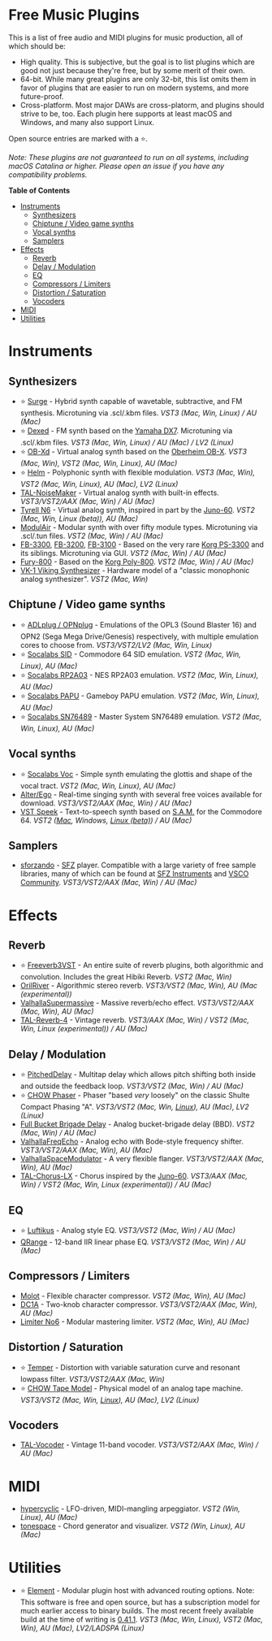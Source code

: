 # Free Music Plugins

This is a list of free audio and MIDI plugins for music production,
all of which should be:

- High quality. This is subjective, but the goal is to list plugins
  which are good not just because they're free, but by some merit of
  their own.
- 64-bit. While many great plugins are only 32-bit, this list omits
  them in favor of plugins that are easier to run on modern systems,
  and more future-proof.
- Cross-platform. Most major DAWs are cross-platorm, and plugins
  should strive to be, too. Each plugin here supports at least macOS
  and Windows, and many also support Linux.

Open source entries are marked with a :star:.

_Note: These plugins are not guaranteed to run on all systems,
including macOS Catalina or higher. Please open an issue if you have
any compatibility problems._

<!-- markdown-toc start - Don't edit this section. Run M-x markdown-toc-refresh-toc -->
**Table of Contents**

- [Instruments](#instruments)
    - [Synthesizers](#synthesizers)
    - [Chiptune / Video game synths](#chiptune--video-game-synths)
    - [Vocal synths](#vocal-synths)
    - [Samplers](#samplers)
- [Effects](#effects)
    - [Reverb](#reverb)
    - [Delay / Modulation](#delay--modulation)
    - [EQ](#eq)
    - [Compressors / Limiters](#compressors--limiters)
    - [Distortion / Saturation](#distortion--saturation)
    - [Vocoders](#vocoders)
- [MIDI](#midi)
- [Utilities](#utilities)

<!-- markdown-toc end -->

Instruments
===========

Synthesizers
------------

- :star: [Surge](https://surge-synthesizer.github.io) - Hybrid synth capable of wavetable, subtractive, and FM synthesis. Microtuning via .scl/.kbm files. _VST3 (Mac, Win, Linux) / AU (Mac)_
- :star: [Dexed](https://asb2m10.github.io/dexed) - FM synth based on the [Yamaha DX7](https://en.wikipedia.org/wiki/Yamaha_DX7). Microtuning via .scl/.kbm files. _VST3 (Mac, Win, Linux) / AU (Mac) / LV2 (Linux)_
- :star: [OB-Xd](https://github.com/reales/OB-Xd) - Virtual analog synth based on the [Oberheim OB-X](https://en.wikipedia.org/wiki/Oberheim_OB-X). _VST3 (Mac, Win), VST2 (Mac, Win, Linux), AU (Mac)_
- :star: [Helm](https://tytel.org/helm/downloads/) - Polyphonic synth with flexible modulation. _VST3 (Mac, Win), VST2 (Mac, Win, Linux), AU (Mac), LV2 (Linux)_
- [TAL-NoiseMaker](https://tal-software.com/products/tal-noisemaker) - Virtual analog synth with built-in effects. _VST3/VST2/AAX (Mac, Win) / AU (Mac)_
- [Tyrell N6](https://u-he.com/products/tyrelln6/) - Virtual analog synth, inspired in part by the [Juno-60](https://en.wikipedia.org/wiki/Roland_Juno-60). _VST2 (Mac, Win, Linux (beta)), AU (Mac)_
- [ModulAir](https://www.fullbucket.de/music/modulair.html) - Modular synth with over fifty module types. Microtuning via .scl/.tun files. _VST2 (Mac, Win) / AU (Mac)_
- [FB-3300](https://www.fullbucket.de/music/fb3300.html), [FB-3200](https://www.fullbucket.de/music/fb3200.html), [FB-3100](https://www.fullbucket.de/music/fb3100.html) - Based on the very rare [Korg PS-3300](https://en.wikipedia.org/wiki/Korg_PS-3300) and its siblings. Microtuning via GUI. _VST2 (Mac, Win) / AU (Mac)_
- [Fury-800](https://www.fullbucket.de/music/fury800.html) - Based on the [Korg Poly-800](https://en.wikipedia.org/wiki/Korg_Poly-800). _VST2 (Mac, Win) / AU (Mac)_
- [VK-1 Viking Synthesizer](https://blamsoft.com/vst/vk-1-viking-synthesizer/) - Hardware model of a "classic monophonic analog synthesizer".  _VST2 (Mac, Win)_

Chiptune / Video game synths
----------------------------

- :star: [ADLplug / OPNplug](https://github.com/jpcima/ADLplug) - Emulations of the OPL3 (Sound Blaster 16) and OPN2 (Sega Mega Drive/Genesis) respectively, with multiple emulation cores to choose from. _VST3/VST2/LV2 (Mac, Win, Linux)_
- :star: [Socalabs SID](https://socalabs.com/synths/commodore-64-sid/) - Commodore 64 SID emulation. _VST2 (Mac, Win, Linux), AU (Mac)_
- :star: [Socalabs RP2A03](https://socalabs.com/synths/rp2a03/) - NES RP2A03 emulation. _VST2 (Mac, Win, Linux), AU (Mac)_
- :star: [Socalabs PAPU](https://socalabs.com/synths/papu/) - Gameboy PAPU emulation. _VST2 (Mac, Win, Linux), AU (Mac)_
- :star: [Socalabs SN76489](https://socalabs.com/synths/sn76489/) - Master System SN76489 emulation. _VST2 (Mac, Win, Linux), AU (Mac)_

Vocal synths
------------

- :star: [Socalabs Voc](https://socalabs.com/synths/voc-vocal-synth/) - Simple synth emulating the glottis and shape of the vocal tract. _VST2 (Mac, Win, Linux), AU (Mac)_
- [Alter/Ego](https://www.plogue.com/products/alter-ego.html) - Real-time singing synth with several free voices available for download. _VST3/VST2/AAX (Mac, Win) / AU (Mac)_
- [VST Speek](https://blog.wavosaur.com/text-to-speech-vst-vst-speek/) - Text-to-speech synth based on [S.A.M.](https://en.wikipedia.org/wiki/Software_Automatic_Mouth) for the Commodore 64. _VST2 ([Mac](https://blog.wavosaur.com/text-to-speech-vst-now-for-mac-vst-speek-au-speek-audiounit/), Windows, [Linux (beta)](https://blog.wavosaur.com/vst-speek-beta-for-linux/)) / AU (Mac)_

Samplers
--------

- [sforzando](https://www.plogue.com/products/sforzando.html) - [SFZ](https://en.wikipedia.org/wiki/SFZ_(file_format)) player. Compatible with a large variety of free sample libraries, many of which can be found at [SFZ Instruments](https://sfzinstruments.github.io) and [VSCO Community](https://vis.versilstudios.com/vsco-community.html). _VST3/VST2/AAX (Mac, Win) / AU (Mac)_


Effects
=======

Reverb
------

- :star: [Freeverb3VST](https://freeverb3vst.osdn.jp) - An entire suite of reverb plugins, both algorithmic and convolution. Includes the great Hibiki Reverb. _VST2 (Mac, Win)_
- [OrilRiver](https://www.kvraudio.com/product/orilriver-by-denis-tihanov) - Algorithmic stereo reverb. _VST3/VST2 (Mac, Win), AU (Mac (experimental))_
- [ValhallaSupermassive](https://valhalladsp.com/shop/modulation/valhalla-supermassive/) - Massive reverb/echo effect. _VST3/VST2/AAX (Mac, Win), AU (Mac)_
- [TAL-Reverb-4](https://www.kvraudio.com/product/tal-reverb-4-by-togu-audio-line) - Vintage reverb.  _VST3/AAX (Mac, Win) / VST2 (Mac, Win, Linux (experimental)) / AU (Mac)_

Delay / Modulation
------------------
- :star: [PitchedDelay](https://www.kvraudio.com/product/pitcheddelay-by-lkjb) - Multitap delay which allows pitch shifting both inside and outside the feedback loop.  _VST3/VST2 (Mac, Win) / AU (Mac)_
- :star: [CHOW Phaser](https://github.com/jatinchowdhury18/ChowPhaser) - Phaser "based _very_ loosely" on the classic Shulte Compact Phasing "A". _VST3/VST2 (Mac, Win, [Linux](https://build.opensuse.org/package/show/home:kill_it:JUCE/ChowPhaser)), AU (Mac), LV2 (Linux)_
- [Full Bucket Brigade Delay](https://www.fullbucket.de/music/fbdelay.html) - Analog bucket-brigade delay (BBD). _VST2 (Mac, Win) / AU (Mac)_
- [ValhallaFreqEcho](https://valhalladsp.com/shop/modulation/valhalla-freq-echo/) - Analog echo with Bode-style frequency shifter. _VST3/VST2/AAX (Mac, Win), AU (Mac)_
- [ValhallaSpaceModulator](https://valhalladsp.com/shop/modulation/valhalla-space-modulator/) - A very flexible flanger. _VST3/VST2/AAX (Mac, Win), AU (Mac)_
- [TAL-Chorus-LX](https://tal-software.com/products/tal-chorus-lx) - Chorus inspired by the [Juno-60](https://en.wikipedia.org/wiki/Roland_Juno-60). _VST3/AAX (Mac, Win) / VST2 (Mac, Win, Linux (experimental)) / AU (Mac)_

EQ
--

- :star: [Luftikus](https://www.kvraudio.com/product/luftikus-by-lkjb) - Analog style EQ. _VST3/VST2 (Mac, Win) / AU (Mac)_
- [QRange](https://www.kvraudio.com/product/qrange-by-lkjb) - 12-band IIR linear phase EQ. _VST3/VST2 (Mac, Win) / AU (Mac)_

Compressors / Limiters
----------------------

- [Molot](https://www.kvraudio.com/product/molot-by-vladg-sound) - Flexible character compressor. _VST2 (Mac, Win), AU (Mac)_
- [DC1A](https://klanghelm.com/contents/products/DC1A.php) - Two-knob character compressor. _VST3/VST2/AAX (Mac, Win), AU (Mac)_
- [Limiter No6](https://www.kvraudio.com/product/limiter-no6-by-vladg-sound) - Modular mastering limiter. _VST2 (Mac, Win), AU (Mac)_

Distortion / Saturation
-----------------------

- :star: [Temper](https://www.creativeintent.co/product/temper) - Distortion with variable saturation curve and resonant lowpass filter. _VST3/VST2/AAX (Mac, Win)_
- :star: [CHOW Tape Model](https://github.com/jatinchowdhury18/AnalogTapeModel) - Physical model of an analog tape machine. _VST3/VST2 (Mac, Win, [Linux](https://build.opensuse.org/package/show/home:kill_it:JUCE/CHOWTapeModel)), AU (Mac), LV2 (Linux)_

Vocoders
--------

- [TAL-Vocoder](https://tal-software.com/products/tal-vocoder) - Vintage 11-band vocoder. _VST3/VST2/AAX (Mac, Win) / AU (Mac)_


MIDI
====

- [hypercyclic](https://www.mucoder.net/en/hypercyclic/) - LFO-driven, MIDI-mangling arpeggiator. _VST2 (Win, Linux), AU (Mac)_
- [tonespace](https://www.mucoder.net/en/tonespace/) - Chord generator and visualizer. _VST2 (Win, Linux), AU (Mac)_


Utilities
=========

- :star: [Element](https://github.com/kushview/Element) - Modular plugin host with advanced routing options. Note: This software is free and open source, but has a subscription model for much earlier access to binary builds. The most recent freely available build at the time of writing is [0.41.1](https://github.com/kushview/Element/releases/tag/0.41.1). _VST3 (Mac, Win, Linux), VST2 (Mac, Win), AU (Mac), LV2/LADSPA (Linux)_
